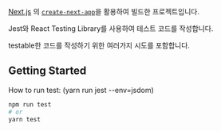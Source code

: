 [Next.js](https://nextjs.org/) 의 [`create-next-app`](https://github.com/vercel/next.js/tree/canary/packages/create-next-app)을 활용하여 빌드한 프로젝트입니다.

Jest와 React Testing Library를 사용하여 테스트 코드를 작성합니다.

testable한 코드를 작성하기 위한 여러가지 시도를 포함합니다.

## Getting Started

How to run test:
(yarn run jest --env=jsdom)

```bash
npm run test
# or
yarn test
```
